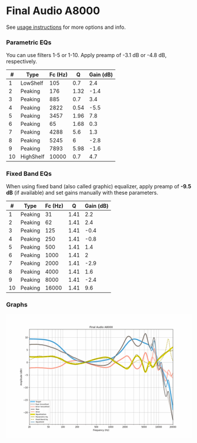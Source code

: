 # Final Audio A8000
See [usage instructions](https://github.com/jaakkopasanen/AutoEq#usage) for more options and info.

### Parametric EQs
You can use filters 1-5 or 1-10. Apply preamp of -3.1 dB or -4.8 dB, respectively.

|   # | Type      |   Fc (Hz) |    Q |   Gain (dB) |
|-----|-----------|-----------|------|-------------|
|   1 | LowShelf  |       105 | 0.7  |         2.4 |
|   2 | Peaking   |       176 | 1.32 |        -1.4 |
|   3 | Peaking   |       885 | 0.7  |         3.4 |
|   4 | Peaking   |      2822 | 0.54 |        -5.5 |
|   5 | Peaking   |      3457 | 1.96 |         7.8 |
|   6 | Peaking   |        65 | 1.68 |         0.3 |
|   7 | Peaking   |      4288 | 5.6  |         1.3 |
|   8 | Peaking   |      5245 | 6    |        -2.8 |
|   9 | Peaking   |      7893 | 5.98 |        -1.6 |
|  10 | HighShelf |     10000 | 0.7  |         4.7 |

### Fixed Band EQs
When using fixed band (also called graphic) equalizer, apply preamp of **-9.5 dB** (if available) and set gains manually with these parameters.

|   # | Type    |   Fc (Hz) |    Q |   Gain (dB) |
|-----|---------|-----------|------|-------------|
|   1 | Peaking |        31 | 1.41 |         2.2 |
|   2 | Peaking |        62 | 1.41 |         2.4 |
|   3 | Peaking |       125 | 1.41 |        -0.4 |
|   4 | Peaking |       250 | 1.41 |        -0.8 |
|   5 | Peaking |       500 | 1.41 |         1.4 |
|   6 | Peaking |      1000 | 1.41 |         2   |
|   7 | Peaking |      2000 | 1.41 |        -2.9 |
|   8 | Peaking |      4000 | 1.41 |         1.6 |
|   9 | Peaking |      8000 | 1.41 |        -2.4 |
|  10 | Peaking |     16000 | 1.41 |         9.6 |

### Graphs
![](./Final%20Audio%20A8000.png)

